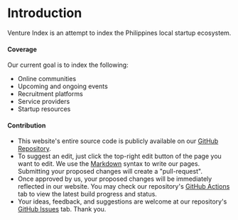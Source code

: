 # Introduction

Venture Index is an attempt to index the Philippines local startup ecosystem.

#### Coverage

Our current goal is to index the following:

- Online communities
- Upcoming and ongoing events
- Recruitment platforms
- Service providers
- Startup resources

#### Contribution

- This website's entire source code is publicly available on our [GitHub Repository](https://github.com/ventureindexco/web).
- To suggest an edit, just click the top-right edit button of the page you want to edit. We use the [Markdown](https://commonmark.org/help/) syntax to write our pages. Submitting your proposed changes will create a "pull-request".
- Once approved by us, your proposed changes will be immediately reflected in our website. You may check our repository's [GitHub Actions](https://github.com/ventureindexco/web/actions) tab to view the latest build progress and status.
- Your ideas, feedback, and suggestions are welcome at our repository's [GitHub Issues](https://github.com/ventureindexco/web/issues) tab. Thank you.